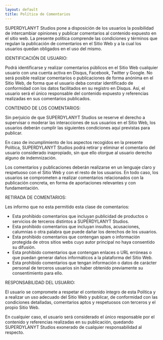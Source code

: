 ```yaml
---
layout: default
title: Política de Comentarios
---
```


SUPERDYLANYT Studios pone a disposición de los usuarios la posibilidad de intercambiar opiniones y publicar comentarios al contenido expuesto en el sitio web.
La presente política comprende las condiciones y términos que regulan la publicación de comentarios en el Sitio Web y a la cual los usuarios quedan obligados en el uso del mismo.

IDENTIFICACIÓN DE USUARIO:

Podrá identificarse y realizar comentarios públicos en el Sitio Web cualquier usuario con una cuenta activa en Disqus, Facebook, Twitter y Google.
No será posible realizar comentarios o publicaciones de forma anónima en el Sitio Web, de forma que el usuario deba constar identificado de conformidad con los datos facilitados en su registro en Disqus.
Así, el usuario será el único responsable del contenido expuesto y referencias realizadas en sus comentarios publicados.

CONTENIDO DE LOS COMENTARIOS:

Sin perjuicio de que SUPERDYLANYT Studios se reserve el derecho a supervisar o moderar las interacciones de sus usuarios en el Sitio Web, los usuarios deberán cumplir las siguientes condiciones aquí previstas para publicar.

En caso de incumplimiento de los aspectos recogidos en la presente Política, SUPERDYLANYT Studios podrá retirar y eliminar el comentario del usuario considerado inapropiado, sin que ello otorgue al usuario derecho alguno de indemnización.

Los comentarios y publicaciones deberán realizarse en un lenguaje claro y respetuoso con el Sitio Web y con el resto de los usuarios. En todo caso, los usuarios se comprometen a realizar comentarios relacionados con la publicación concreta, en forma de aportaciones relevantes y con fundamentación.

RETIRADA DE COMENTARIOS:

Les informo que no esta permitido esta clase de comentarios:

* Esta prohibido comentarios que incluyan publicidad de productos o servicios de terceros distintos a SUPERDYLANYT Studios.
* Esta prohibido comentarios que incluyan insultos, acusaciones, calumnias o otra palabra que puede dañar los derechos de los usuarios.
* Esta prohibido comentarios que contengan spam o información protegida de otros sitios webs cuyo autor principal no haya consentido su difusión.
* Esta prohibido comentarios que contengan enlaces o URL erróneas o que puedan generar daños informáticos a la plataforma del Sitio Web.
* Esta prohibido comentarios que tengan información o datos de carácter personal de terceros usuarios sin haber obtenido previamente su consentimiento para ello.

RESPONSABILIDAD DEL USUARIO:

El usuario se compromete a respetar el contenido íntegro de esta Política y a realizar un uso adecuado del Sitio Web y publicar, de conformidad con las condiciones detalladas, comentarios aptos y respetuosos con terceros y el propio Sitio Web.

En cualquier caso, el usuario será considerado el único responsable por el contenido y referencias realizadas en su publicación, quedando SUPERDYLANYT Studios exonerado de cualquier responsabilidad al respecto.
